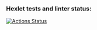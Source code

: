 ### Hexlet tests and linter status:
[![Actions Status](https://github.com/waynecs16-glitch/data-analytics-project-92/actions/workflows/hexlet-check.yml/badge.svg)](https://github.com/waynecs16-glitch/data-analytics-project-92/actions)